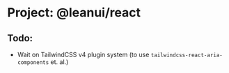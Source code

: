 # Project: @leanui/react

## Todo:

- Wait on TailwindCSS v4 plugin system (to use `tailwindcss-react-aria-components` et. al.)
